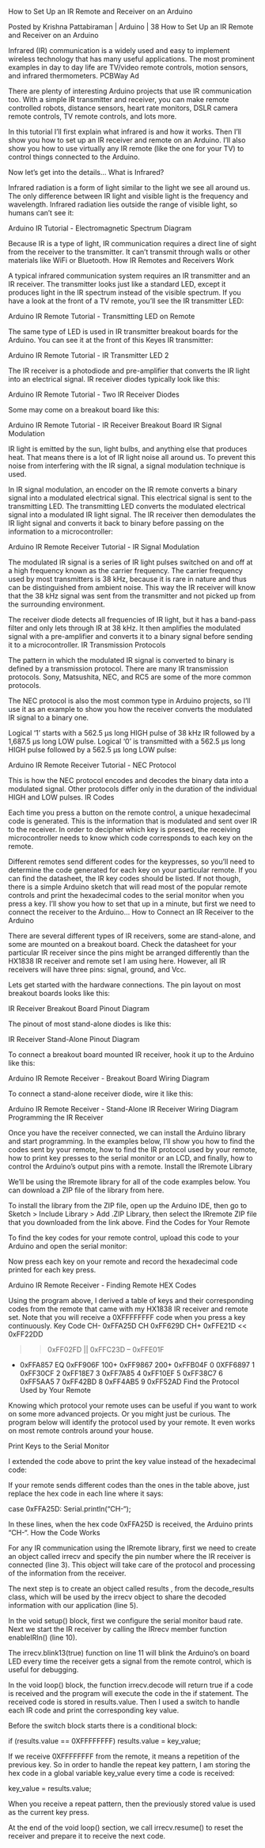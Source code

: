 How to Set Up an IR Remote and Receiver on an Arduino

Posted by Krishna Pattabiraman | Arduino | 38
How to Set Up an IR Remote and Receiver on an Arduino

Infrared (IR) communication is a widely used and easy to implement wireless technology that has many useful applications. The most prominent examples in day to day life are TV/video remote controls, motion sensors, and infrared thermometers.
PCBWay Ad

There are plenty of interesting Arduino projects that use IR communication too. With a simple IR transmitter and receiver, you can make remote controlled robots, distance sensors, heart rate monitors, DSLR camera remote controls, TV remote controls, and lots more.

In this tutorial I’ll first explain what infrared is and how it works. Then I’ll show you how to set up an IR receiver and remote on an Arduino. I’ll also show you how to use virtually any IR remote (like the one for your TV) to control things connected to the Arduino.

Now let’s get into the details…
What is Infrared?

Infrared radiation is a form of light similar to the light we see all around us. The only difference between IR light and visible light is the frequency and wavelength. Infrared radiation lies outside the range of visible light, so humans can’t see it:

Arduino IR Tutorial - Electromagnetic Spectrum Diagram

Because IR is a type of light, IR communication requires a direct line of sight from the receiver to the transmitter. It can’t transmit through walls or other materials like WiFi or Bluetooth.
How IR Remotes and Receivers Work

A typical infrared communication system requires an IR transmitter and an IR receiver. The transmitter looks just like a standard LED, except it produces light in the IR spectrum instead of the visible spectrum. If you have a look at the front of a TV remote, you’ll see the IR transmitter LED:

Arduino IR Remote Tutorial - Transmitting LED on Remote

The same type of LED is used in IR transmitter breakout boards for the Arduino. You can see it at the front of this Keyes IR transmitter:

Arduino IR Remote Tutorial - IR Transmitter LED 2

The IR receiver is a photodiode and pre-amplifier that converts the IR light into an electrical signal. IR receiver diodes typically look like this:

Arduino IR Remote Tutorial - Two IR Receiver Diodes

Some may come on a breakout board like this:

Arduino IR Remote Tutorial - IR Receiver Breakout Board
IR Signal Modulation

IR light is emitted by the sun, light bulbs, and anything else that produces heat. That means there is a lot of IR light noise all around us. To prevent this noise from interfering with the IR signal, a signal modulation technique is used.

In IR signal modulation, an encoder on the IR remote converts a binary signal into a modulated electrical signal. This electrical signal is sent to the transmitting LED. The transmitting LED converts the modulated electrical signal into a modulated IR light signal. The IR receiver then demodulates the IR light signal and converts it back to binary before passing on the information to a microcontroller:

Arduino IR Remote Receiver Tutorial - IR Signal Modulation

The modulated IR signal is a series of IR light pulses switched on and off at a high frequency known as the carrier frequency. The carrier frequency used by most transmitters is 38 kHz, because it is rare in nature and thus can be distinguished from ambient noise. This way the IR receiver will know that the 38 kHz signal was sent from the transmitter and not picked up from the surrounding environment.

The receiver diode detects all frequencies of IR light, but it has a band-pass filter and only lets through IR at 38 kHz. It then amplifies the modulated signal with a pre-amplifier and converts it to a binary signal before sending it to a microcontroller.
IR Transmission Protocols

The pattern in which the modulated IR signal is converted to binary is defined by a transmission protocol. There are many IR transmission protocols. Sony, Matsushita, NEC, and RC5 are some of the more common protocols.

The NEC protocol is also the most common type in Arduino projects, so I’ll use it as an example to show you how the receiver converts the modulated IR signal to a binary one.

Logical ‘1’ starts with a 562.5 µs long HIGH pulse of 38 kHz IR followed by a 1,687.5 µs long LOW pulse. Logical ‘0’ is transmitted with a 562.5 µs long HIGH pulse followed by a 562.5 µs long LOW pulse:

Arduino IR Remote Receiver Tutorial - NEC Protocol

This is how the NEC protocol encodes and decodes the binary data into a modulated signal. Other protocols differ only in the duration of the individual HIGH and LOW pulses.
IR Codes

Each time you press a button on the remote control, a unique hexadecimal code is generated. This is the information that is modulated and sent over IR to the receiver. In order to decipher which key is pressed, the receiving microcontroller needs to know which code corresponds to each key on the remote.

Different remotes send different codes for the keypresses, so you’ll need to determine the code generated for each key on your particular remote. If you can find the datasheet, the IR key codes should be listed. If not though, there is a simple Arduino sketch that will read most of the popular remote controls and print the hexadecimal codes to the serial monitor when you press a key. I’ll show you how to set that up in a minute, but first we need to connect the receiver to the Arduino…
How to Connect an IR Receiver to the Arduino

There are several different types of IR receivers, some are stand-alone, and some are mounted on a breakout board. Check the datasheet for your particular IR receiver since the pins might be arranged differently than the HX1838 IR receiver and remote set I am using here. However, all IR receivers will have three pins: signal, ground, and Vcc.

Lets get started with the hardware connections. The pin layout on most breakout boards looks like this:

IR Receiver Breakout Board Pinout Diagram

The pinout of most stand-alone diodes is like this:

IR Receiver Stand-Alone Pinout Diagram

To connect a breakout board mounted IR receiver, hook it up to the Arduino like this:

Arduino IR Remote Receiver - Breakout Board Wiring Diagram

To connect a stand-alone receiver diode, wire it like this:

Arduino IR Remote Receiver - Stand-Alone IR Receiver Wiring Diagram
Programming the IR Receiver

Once you have the receiver connected, we can install the Arduino library and start programming. In the examples below, I’ll show you how to find the codes sent by your remote, how to find the IR protocol used by your remote, how to print key presses to the serial monitor or an LCD, and finally, how to control the Arduino’s output pins with a remote.
Install the IRremote Library

We’ll be using the IRremote library for all of the code examples below. You can download a ZIP file of the library from here.

To install the library from the ZIP file, open up the Arduino IDE, then go to Sketch > Include Library > Add .ZIP Library, then select the IRremote ZIP file that you downloaded from the link above.
Find the Codes for Your Remote

To find the key codes for your remote control, upload this code to your Arduino and open the serial monitor:

Now press each key on your remote and record the hexadecimal code printed for each key press.

Arduino IR Remote Receiver - Finding Remote HEX Codes

Using the program above, I derived a table of keys and their corresponding codes from the remote that came with my HX1838 IR receiver and remote set. Note that you will receive a 0XFFFFFFFF code when you press a key continuously.
 Key	 Code
 CH-	 0xFFA25D
 CH	 0xFF629D
 CH+	 0xFFE21D
 <<	 0xFF22DD
 >>	 0xFF02FD
 >||	 0xFFC23D
 –	 0xFFE01F
 +	 0xFFA857
 EQ	 0xFF906F
 100+	 0xFF9867
 200+	 0xFFB04F
 0	 0XFF6897
 1	 0xFF30CF
 2	 0xFF18E7
 3	 0xFF7A85
 4	 0xFF10EF
 5	 0xFF38C7
 6	 0xFF5AA5
 7	 0xFF42BD
 8	 0xFF4AB5
 9	 0xFF52AD
Find the Protocol Used by Your Remote

Knowing which protocol your remote uses can be useful if you want to work on some more advanced projects. Or you might just be curious. The program below will identify the protocol used by your remote. It even works on most remote controls around your house.

Print Keys to the Serial Monitor

I extended the code above to print the key value instead of the hexadecimal code:

If your remote sends different codes than the ones in the table above, just replace the hex code in each line where it says:

case 0xFFA25D:
Serial.println(“CH-“);

In these lines, when the hex code 0xFFA25D is received, the Arduino prints “CH-“.
How the Code Works

For any IR communication using the IRremote library, first we need to create an object called irrecv and specify the pin number where the IR receiver is connected (line 3). This object will take care of the protocol and processing of the information from the receiver.

The next step is to create an object called results , from the decode_results class, which will be used by the irrecv object to share the decoded information with our application (line 5).

In the void setup() block, first we configure the serial monitor baud rate. Next we start the IR receiver by calling the IRrecv member function enableIRIn() (line 10).

The irrecv.blink13(true) function on line 11 will blink the Arduino’s on board LED every time the receiver gets a signal from the remote control, which is useful for debugging.

In the void loop() block, the function irrecv.decode will return true if a code is received and the program will execute the code in the if statement. The received code is stored in results.value. Then I used a switch to handle each IR code and print the corresponding key value.

Before the switch block starts there is a conditional block:

if (results.value == 0XFFFFFFFF)
results.value = key_value;

If we receive 0XFFFFFFFF from the remote, it means a repetition of the previous key. So in order to handle the repeat key pattern, I am storing the hex code in a global variable key_value every time a code is received:

key_value = results.value;

When you receive a repeat pattern, then the previously stored value is used as the current key press.

At the end of the void loop() section, we call irrecv.resume() to reset the receiver and prepare it to receive the next code.